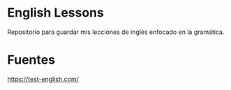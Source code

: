 # English Lessons

Repositorio para guardar mis lecciones de inglés enfocado en la gramática.

# Fuentes

https://test-english.com/
